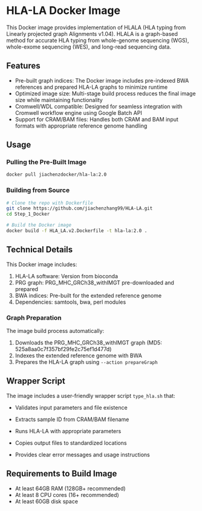 # HLA-LA Docker Image

This Docker image provides implementation of HLALA (HLA typing from Linearly projected graph Alignments v1.04). HLALA is a graph-based method for accurate HLA typing from whole-genome sequencing (WGS), whole-exome sequencing (WES), and long-read sequencing data.

## Features

- Pre-built graph indices: The Docker image includes pre-indexed BWA references and prepared HLA-LA graphs to minimize runtime
- Optimized image size: Multi-stage build process reduces the final image size while maintaining functionality
- Cromwell/WDL compatible: Designed for seamless integration with Cromwell workflow engine using Google Batch API
- Support for CRAM/BAM files: Handles both CRAM and BAM input formats with appropriate reference genome handling

## Usage

### Pulling the Pre-Built Image

```bash
docker pull jiachenzdocker/hla-la:2.0
```

### Building from Source

```bash
# Clone the repo with Dockerfile
git clone https://github.com/jiachenzhang99/HLA-LA.git
cd Step_1_Docker

# Build the Docker image
docker build -f HLA_LA.v2.Dockerfile -t hla-la:2.0 .
```


## Technical Details

This Docker image includes:

1. HLA-LA software: Version from bioconda
2. PRG graph: PRG_MHC_GRCh38_withIMGT pre-downloaded and prepared
3. BWA indices: Pre-built for the extended reference genome
4. Dependencies: samtools, bwa, perl modules

### Graph Preparation

The image build process automatically:

1. Downloads the PRG_MHC_GRCh38_withIMGT graph (MD5: 525a8aa0c7f357bf29fe2c75ef1d477d)
2. Indexes the extended reference genome with BWA
3. Prepares the HLA-LA graph using `--action prepareGraph`


## Wrapper Script
The image includes a user-friendly wrapper script `type_hla.sh` that:

- Validates input parameters and file existence

- Extracts sample ID from CRAM/BAM filename

- Runs HLA-LA with appropriate parameters

- Copies output files to standardized locations

- Provides clear error messages and usage instructions


## Requirements to Build Image


- At least 64GB RAM (128GB+ recommended)
- At least 8 CPU cores (16+ recommended)
- At least 60GB disk space



